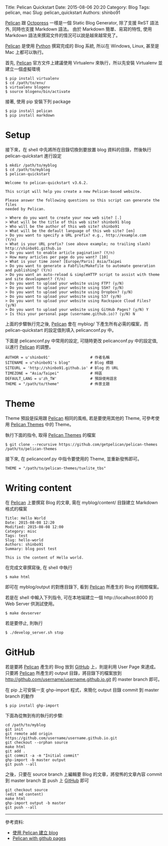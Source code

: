 Title: Pelican Quickstart
Date: 2015-08-06 20:20
Category: Blog
Tags: pelican, mac
Slug: pelican_quickstart
Authors: shinbo91

[Pelican][] 跟 [Octopress][] 一樣是一個 Static Blog Generator, 除了支援 ReST 語法外, 同時也支援 Markdown 語法。
由於 Markdown 簡單、易寫的特性, 使用 Markdown 語法來撰寫文件的情況可以說是越來越常見了。

[Pelican][] 是使用 [Python][] 撰寫完成的 Blog 系統, 所以在 Windows, Linux, 甚至是 Mac 上都可以執行。

首先, [Pelican][] 官方文件上建議使用 Virtualenv 來執行，所以先安裝 Virtualenv 並建立一個虛擬環境

```
$ pip install virtualenv
$ cd /path/to/env/
$ virtualenv blogenv
$ source blogenv/bin/activate
```

接著, 使用 pip 安裝下列 package

```
$ pip install pelican
$ pip install markdown
```

# Setup

接下來，在 shell 中先將所在目錄切換到要放置 blog 資料的目錄，然後執行 pelican-quickstart 進行設定

```
$ mkdir /path/to/myblog
$ cd /path/to/myblog
$ pelican-quickstart

Welcome to pelican-quickstart v3.6.2.

This script will help you create a new Pelican-based website.

Please answer the following questions so this script can generate the files
needed by Pelican.

> Where do you want to create your new web site? [.] 
> What will be the title of this web site? shinbo91 blog
> Who will be the author of this web site? shinbo91
> What will be the default language of this web site? [en]
> Do you want to specify a URL prefix? e.g., http://example.com   (Y/n) 
> What is your URL prefix? (see above example; no trailing slash) http://shinbo91.github.io
> Do you want to enable article pagination? (Y/n) 
> How many articles per page do you want? [10]
> What is your time zone? [Europe/Paris] Asia/Taipei
> Do you want to generate a Fabfile/Makefile to automate generation and publishing? (Y/n) 
> Do you want an auto-reload & simpleHTTP script to assist with theme and site development? (Y/n)
> Do you want to upload your website using FTP? (y/N)
> Do you want to upload your website using SSH? (y/N) 
> Do you want to upload your website using Dropbox? (y/N) 
> Do you want to upload your website using S3? (y/N) 
> Do you want to upload your website using Rackspace Cloud Files? (y/N)
> Do you want to upload your website using GitHub Pages? (y/N) Y
> Is this your personal page (username.github.io)? (y/N) N
```

上面的步驟執行完之後, [Pelican][] 會在 myblog/ 下產生所有必需的檔案，而 pelican-quickstart 的設定值則填入 pelicanconf.py 中。

下面是 pelicanconf.py 中常用的設定, 可隨時更改 pelicanconf.py 中的設定值, 以進行 [Pelican][] 的調整。

```
AUTHOR = u'shinbo91'                  # 作者名稱
SITENAME = u"shinbo91's blog"         # Blog 標題
SITEURL = 'http://shinbo91.github.io' # Blog 的 URL
TIMEZONE = "Asia/Taipei"              # 時區
DEFAULT_LANG = u'zh_TW'               # 預設使用語言
THEME = "/path/to/theme"              # 佈景主題
```

# Theme

Theme 預設是採用跟 [Pelican][] 相同的風格, 若是要使用其他的 Theme, 可參考使用 [Pelican Themes][] 中的 Theme。

執行下面的指令, 取得 [Pelican Themes][] 的檔案
```
$ git clone --recursive https://github.com/getpelican/pelican-themes /path/to/pelican-themes
```

接下來, 在 pelicanconf.py 中指令要使用的 Theme, 並重新發怖即可。

```
THEME = "/path/to/pelican-themes/tuxlite_tbs"
```

# Writing content

在 [Pelican][] 上要撰寫 Blog 的文章, 需在 myblog/content/ 目錄建立 Markdown 格式的檔案

```
Title: Hello World
Date: 2015-08-08 12:20
Modified: 2015-08-08 12:00
Category: misc
Tags: test
Slug: hello-world
Authors: shinbo91
Summary: blog post test

This is the content of Hello world.
```

在完成文章撰寫後, 在 shell 中執行

```
$ make html
```

即可在 myblog/output 的對應目錄下, 看到 [Pelican][] 所產生的 Blog 的相關檔案。

若是在 shell 中輸入下列指令, 可在本地端建立一個 http://localhost:8000 的 Web Server 供測試使用。

```
$ make devserver
```

若是要停止, 則執行

```
$ ./develop_server.sh stop
```

# GitHub

若是要將 [Pelican][] 產生的 Blog 放到 [GitHub][] 上，則是利用 User Page 來達成。
只要將 [Pelican][] 所產生的 output 目錄，將目錄下的檔案放到 http://github.com/username/username.github.io.git 的 master branch 即可。

在 pip 上可安裝一支 ghp-import 程式，來簡化 output 目錄 commit 到 master branch 的動作

```
$ pip install ghp-import
```

下面為從無到有的執行的步驟:

```
cd /path/to/myblog
git init
git remote add origin https://github.com/username/username.github.io.git
git checkout --orphan source
make html
git add .
git commit -a -m "Initial commit"
ghp-import -b master output 
git push --all
```
之後，只要在 source branch 上編輯要 Blog 的文章，將發怖的文章內容 commit 到 master branch 並 push 上 [GitHub][] 即可

```
git checkout source
(edit md content)
make html
ghp-import output -b master
git push --all
```

----

參考資料:

- [使用 Pelican 建立 blog](http://weichengliou.github.io/blog/blog/2014/08/07/buildblog/)
- [Pelican with github pages](http://blog.nuventure.in/2014/09/18/pelican-with-github-pages/)

[Octopress]: http://octopress.org/
[Pelican]: http://blog.getpelican.com/
[Python]: https://www.python.org/
[Pelican Themes]: http://www.pelicanthemes.com/
[GitHub]: https://github.com/
